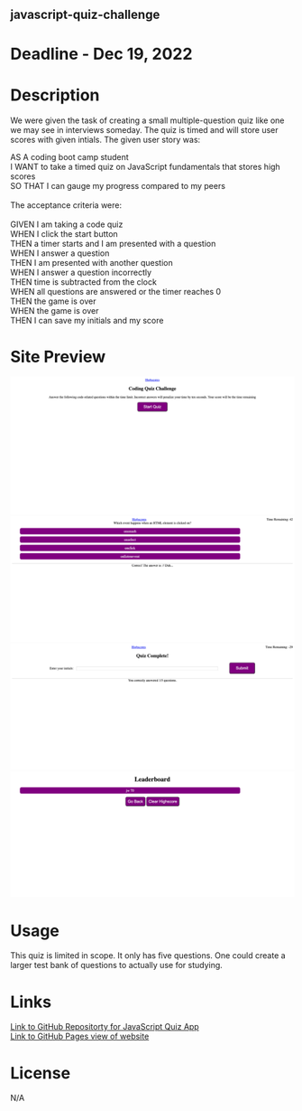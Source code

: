 ## javascript-quiz-challenge

# Deadline - Dec 19, 2022

# Description
We were given the task of creating a small multiple-question quiz like one we may see in interviews someday. The quiz is timed and will store user scores with given intials. The given user story was:

AS A coding boot camp student</br>
I WANT to take a timed quiz on JavaScript fundamentals that stores high scores</br>
SO THAT I can gauge my progress compared to my peers</br>
</br>
The acceptance criteria were:</br>
</br>
GIVEN I am taking a code quiz</br>
WHEN I click the start button</br>
THEN a timer starts and I am presented with a question</br>
WHEN I answer a question</br>
THEN I am presented with another question</br>
WHEN I answer a question incorrectly</br>
THEN time is subtracted from the clock</br>
WHEN all questions are answered or the timer reaches 0</br>
THEN the game is over</br>
WHEN the game is over</br>
THEN I can save my initials and my score</br>

# Site Preview

![Screenshots of quiz app deployed on GitHub Pages](./images/quiz-main-page.png)</br>
![Screenshot of quiz app questions](./images/first-answer-reply.png)</br>
![Screenshot of quiz app on GitHub Pages](./images/quiz-complete.png)</br>
![Screenshot of quiz app leaderboard on GitHub Pages](./images/leaderboard.png)

# Usage
This quiz is limited in scope. It only has five questions. One could create a larger test bank of questions to actually use for studying.

# Links
[Link to GitHub Repositorty for JavaScript Quiz App](https://github.com/jrwesch/javascript-quiz-challenge)</br>
[Link to GitHub Pages view of website](https://jrwesch.github.io/javascript-quiz-challenge/)

# License
N/A

